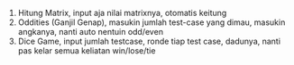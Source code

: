 1. Hitung Matrix, input aja nilai matrixnya, otomatis keitung
2. Oddities (Ganjil Genap), masukin jumlah test-case yang dimau, masukin angkanya, nanti auto nentuin odd/even
3. Dice Game, input jumlah testcase, ronde tiap test case, dadunya, nanti pas kelar semua keliatan win/lose/tie
